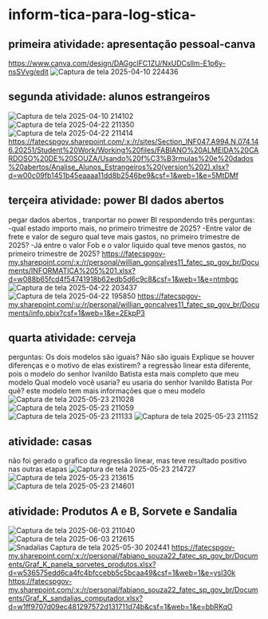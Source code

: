 # inform-tica-para-log-stica-

## primeira atividade: apresentação pessoal-canva
https://www.canva.com/design/DAGgclFC1ZU/NxUDCsllm-E1p6y-nsSVvg/edit
![Captura de tela 2025-04-10 224436](https://github.com/user-attachments/assets/d2544df0-9b05-4eb9-8d29-741186f789f6)

## segunda atividade: alunos estrangeiros 
![Captura de tela 2025-04-10 214102](https://github.com/user-attachments/assets/3e4af4b9-4d80-4a19-bfa2-be209bda7b10)
![Captura de tela 2025-04-22 211350](https://github.com/user-attachments/assets/b7e2a369-5769-4f57-93cb-a5ff5cd94bc0)
![Captura de tela 2025-04-22 211414](https://github.com/user-attachments/assets/15ac8af2-878c-4b61-9cba-0e75c909391f)
https://fatecspgov.sharepoint.com/:x:/r/sites/Section_INF047.A994.N.074.146.20251/Student%20Work/Working%20files/FABIANO%20ALMEIDA%20CARDOSO%20DE%20SOUZA/Usando%20f%C3%B3rmulas%20e%20dados%20abertos/Analise_Alunos_Estrangeiros%20(version%202).xlsx?d=w00c09fb1451b45eaaaa11dd8b2546be9&csf=1&web=1&e=5MtDMf

## terçeira atividade: power BI dados abertos 
pegar dados abertos , tranportar no power BI respondendo três perguntas:
-qual estado importo mais, no primeiro trimestre de 2025?
-Entre valor de frete e valor de seguro qual teve mais gastos, no primeiro trimestre de 2025?
-Já entre o valor Fob e o valor líquido qual teve menos gastos, no primeiro trimestre de 2025?​
https://fatecspgov-my.sharepoint.com/:x:/r/personal/willian_goncalves11_fatec_sp_gov_br/Documents/INFORMATICA%205%201.xlsx?d=w088b65fcd4f54741918b62edb5d6c9c8&csf=1&web=1&e=ntmbgc
![Captura de tela 2025-04-22 203437](https://github.com/user-attachments/assets/3b516125-6aef-4a1a-aae2-b36af5b9e27a)
![Captura de tela 2025-04-22 195850](https://github.com/user-attachments/assets/bd81f434-2881-4318-8e42-8a1f39a1e861)
https://fatecspgov-my.sharepoint.com/:u:/r/personal/willian_goncalves11_fatec_sp_gov_br/Documents/info.pbix?csf=1&web=1&e=2EkpP3
## quarta atividade: cerveja 
perguntas: Os dois modelos são iguais? Não são iguais 
Explique se houver diferenças e o motivo de elas existirem? a regressão linear esta diferente, pois o modelo do senhor Ivanildo Batista esta mais completo que meu modelo 
Qual modelo você usaria?  eu usaria do senhor Ivanildo Batista Por quê? este modelo tem mais informações que o meu modelo 
![Captura de tela 2025-05-23 211028](https://github.com/user-attachments/assets/14fb2d7b-89db-48f8-a050-d51645308f37)
![Captura de tela 2025-05-23 211059](https://github.com/user-attachments/assets/09e8b7cd-fb6e-48af-b162-8cc499de0726)
![Captura de tela 2025-05-23 211133](https://github.com/user-attachments/assets/856aca82-9d96-4ad1-8363-6c201c885730)
![Captura de tela 2025-05-23 211152](https://github.com/user-attachments/assets/dc009e8d-4aa1-4f2e-a677-2ed53770ff60)
## atividade: casas 
não foi gerado o grafico da regressão linear, mas teve resultado positivo nas outras etapas 
![Captura de tela 2025-05-23 214727](https://github.com/user-attachments/assets/be06593e-4747-47bd-80cc-a855f26a62a4)
![Captura de tela 2025-05-23 213615](https://github.com/user-attachments/assets/09f5b0fe-68b5-4aee-996c-30f326e265b7)
![Captura de tela 2025-05-23 214601](https://github.com/user-attachments/assets/a69d5853-8321-4824-b662-378aa7478557)
## atividade: Produtos A e B, Sorvete e Sandalia 
![Captura de tela 2025-06-03 211040](https://github.com/user-attachments/assets/adee9480-7dab-4b97-99d8-8752426e7e65)
![Captura de tela 2025-06-03 212615](https://github.com/user-attachments/assets/12fc0afb-36d4-4968-8417-28b32e3a07ca)
![Snadalias Captura de tela 2025-05-30 202441](https://github.com/user-attachments/assets/a5c94c10-2968-4ab2-bbdb-9c9a02780a7b)
https://fatecspgov-my.sharepoint.com/:x:/r/personal/fabiano_souza22_fatec_sp_gov_br/Documents/Graf_K_panela_sorvetes_produtos.xlsx?d=w536575edd6ca4fc4bfccebb5c5bcaa49&csf=1&web=1&e=ysl30k
https://fatecspgov-my.sharepoint.com/:x:/r/personal/fabiano_souza22_fatec_sp_gov_br/Documents/Graf_K_sandalias_computador.xlsx?d=w1ff9707d09ec481297572d131711d74b&csf=1&web=1&e=bbRKqO


